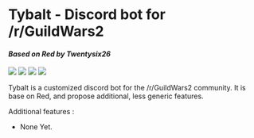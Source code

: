 # Tybalt - Discord bot for /r/GuildWars2
#### *Based on Red by Twentysix26*
[<img src="https://img.shields.io/badge/Support-Twentysix26-orange.svg">](https://www.patreon.com/Twentysix26) [<img src="https://img.shields.io/badge/discord-py-blue.svg">](https://github.com/Rapptz/discord.py) [<img src="https://img.shields.io/badge/Reddit-%2Fr%2FGuildWars2-5f99cf.svg">](https://www.reddit.com/r/Guildwars2/) [<img src="https://img.shields.io/badge/Discord-%2Fr%2FGuildWars2-60324f.svg">](https://discord.gg/0oB9E2cBFy4S3XDE#github-tybalt) 

Tybalt is a customized discord bot for the /r/GuildWars2 community. It is base on Red, and propose additional, less generic features.

Additional features :
* None Yet.
 